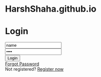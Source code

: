 # HarshShaha.github.io
<!DOCTYPE html>
<html>
    <head>
        <link rel="stylesheet" href="New.css">
        <link href='https://unpkg.com/boxicons@2.1.4/css/boxicons.min.css' rel='stylesheet'>
    </head>
    <body background="imgs/class.jpg" style="background-repeat: no-repeat;background-size: cover;">
        <div class="wrapper" style="border:10px">
            <form action="student_db.php" method="post">
                <h1>Login</h1>
                <div class="input-box">
                    <input type="text" name="name" value="name">
                    <i class='bx bxs-user'></i>
                </div>
                <div class="input-box">
                    <input type="password" name="pass" value="pass">
                    <i class='bx bxs-lock'></i>
                </div>
                <div>
                    <button type="submit" value="Login" class="btn">Login</button>
                </div>
                <div id="forgot-pass">
                    <a href="forgot_pass.html">Forgot Password</a>
                </div>
                <div id="forgot-pass">
                    Not registered? 
                    <a href="Register.html">Register now</a>
                </div>
            </form>
        </div>
    </body>
</html>
